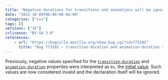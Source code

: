 ```yaml
---
title: "Negative durations for transitions and animations will be ignored"
date: "2012-10-09T06:00:00-04:00"
categories: ["css"]
tags: []
versions: ["16"]
cclicense: "BY-SA 3.0"
references:
    - url: "https://bugzilla.mozilla.org/show_bug.cgi?id=773102"
      title: "Bug 773102 – transition-duration and animation-duration should reject negative values at parse time"
---
```

Previously, negative values specified for the [`transition-duration`](https://developer.mozilla.org/en-US/docs/Web/CSS/transition-duration) and [`animation-duration`](https://developer.mozilla.org/en-US/docs/Web/CSS/animation-duration) properties were interpreted as `0s`, the [initial value](https://developer.mozilla.org/en-US/docs/Web/CSS/initial_value). Such values are now considered invalid and the declaration itself will be ignored.
